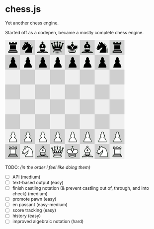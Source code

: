 # chess.js

Yet another chess engine.

Started off as a codepen, became a mostly complete chess engine.

![](img/screenshot1.png?raw=true)

TODO:
*(in the order i feel like doing them)*
 - [ ] API (medium) 
 - [ ] text-based output (easy)
 - [ ] finish castling notation (& prevent castling out of, through, and into check) (medium)
 - [ ] promote pawn (easy)
 - [ ] en passant (easy-medium)
 - [ ] score tracking (easy)
 - [ ] history (easy)
 - [ ] improved algebraic notation (hard)
